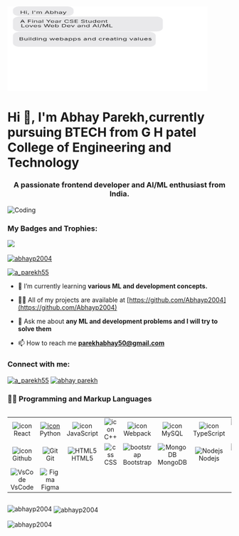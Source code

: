 <img src="https://raw.githubusercontent.com/Abhayp2004/Abhayp2004/main/chat (1).svg" alt="Chat" width="450" height="190"><h1 align="center" margin-bottom="0px">
<h1 margin-top="0px">Hi 👋, I'm Abhay Parekh,currently pursuing BTECH from G H patel College of Engineering and Technology</h1>
<h3 align="center">A passionate frontend developer and AI/ML enthusiast from India.</h3>
<img align="center" alt="Coding" width="930" src="https://as2.ftcdn.net/v2/jpg/05/68/98/15/1000_F_568981524_2irG4VUSs06xbahAihTpkuSfxKkw8FqX.jpg">
<b><h3>My Badges and Trophies:</h3></b>
<a href="https://developers.google.com/profile/badges/community/innovators/cloud/2021_member"><img src="https://developers.google.com/static/profile/badges/community/innovators/cloud/2021_member/badge.svg" height=100 widht=100>
<p align="left"> <a href="https://github.com/ryo-ma/github-profile-trophy"><img src="https://github-profile-trophy.vercel.app/?username=abhayp2004" alt="abhayp2004" /></a></p>


<p align="left"> <a href="https://twitter.com/a_parekh55" target="blank"><img src="https://img.shields.io/twitter/follow/a_parekh55?logo=twitter&style=for-the-badge" alt="a_parekh55" /></a> </p>

- 🌱 I’m currently learning **various ML and development concepts.**

- 👨‍💻 All of my projects are available at [https://github.com/Abhayp2004](https://github.com/Abhayp2004)

- 💬 Ask me about **any ML and development problems and I will try to solve them**

- 📫 How to reach me **parekhabhay50@gmail.com**

<h3 align="left">Connect with me:</h3>
<p align="left">
<a href="https://twitter.com/a_parekh55" target="blank"><img align="center" src="https://raw.githubusercontent.com/rahuldkjain/github-profile-readme-generator/master/src/images/icons/Social/twitter.svg" alt="a_parekh55" height="30" width="40" /></a>
<a href="https://linkedin.com/in/abhay parekh" target="blank"><img align="center" src="https://raw.githubusercontent.com/rahuldkjain/github-profile-readme-generator/master/src/images/icons/Social/linked-in-alt.svg" alt="abhay parekh" height="30" width="40" /></a>
</p>

  <!-- Some badges are from https://github.com/Ileriayo/markdown-badges -->

  <h3>👨‍💻 Programming and Markup Languages</h3>

<div style="display: flex; align-items: flex-start; align: center">
<table align="left">
  <tr>
    <td align="center" width="96">
        <img src="https://techstack-generator.vercel.app/react-icon.svg" alt="icon" width="65" height="65" />
      <br>React
    </td>
    <td align="center" width="96">
      <a href="#macropower-tech">
        <img src="https://techstack-generator.vercel.app/python-icon.svg" alt="icon" width="65" height="65" />
      </a>
      <br>Python
    </td>
    <td align="center" width="96">
        <img src="https://techstack-generator.vercel.app/js-icon.svg" alt="icon" width="65" height="65" />
      <br>JavaScript
    </td>
    <td align="center" width="96">
        <img src="https://techstack-generator.vercel.app/cpp-icon.svg" alt="icon" width="65" height="65" />
      <br>C++
    </td>
    <td align="center" width="96">
        <img src="https://techstack-generator.vercel.app/webpack-icon.svg" alt="icon" width="65" height="65" />
      <br>Webpack
    </td>
    <td align="center" width="96">
        <img src="https://techstack-generator.vercel.app/mysql-icon.svg" alt="icon" width="65" height="65" />
      <br>MySQL
    </td>
    <td align="center" width="96">
        <img src="https://techstack-generator.vercel.app/ts-icon.svg" alt="icon" width="65" height="65" />
      <br>TypeScript
    </td>
  
  <td align="center" width="96">
        <img src="https://techstack-generator.vercel.app/csharp-icon.svg" alt="icon" width="65" height="65" />
      <br>C#
    </td>
  </tr>
  
  <tr>
    <td align="center" width="96">
        <img src="https://techstack-generator.vercel.app/github-icon.svg" alt="icon" width="65" height="65" />
      <br>Github
    </td>
    <td align="center" width="96"> 
        <img src="https://user-images.githubusercontent.com/25181517/192108372-f71d70ac-7ae6-4c0d-8395-51d8870c2ef0.png" width="48" height="48" alt="Git" />
      <br>Git
    </td>
    <td align="center"  width="96">
        <img src="https://skillicons.dev/icons?i=html" width="48" height="48" alt="HTML5" />
      <br>HTML5
    </td>
    <td align="center" width="96">
        <img src="https://skillicons.dev/icons?i=css" width="48" height="48" alt="css" />
      <br>CSS
    </td>
    <td align="center"  width="96">
        <img src="https://skillicons.dev/icons?i=bootstrap" width="48" height="48" alt="bootstrap" />
      <br>Bootstrap
    </td>
    <td align="center" width="96">
        <img src="https://skillicons.dev/icons?i=mongodb" width="48" height="48" alt="MongoDB" />
      <br>MongoDB
    </td>
    <td align="center" width="96">
        <img src="https://skillicons.dev/icons?i=nodejs" width="48" height="48" alt="Nodejs" />
      <br>Nodejs
      </td>
    <td align="center" width="96">
        <img src="https://skillicons.dev/icons?i=php" width="48" height="48" alt="PHP" />
      <br>PHP
    </td>
  </tr>
 <tr>
    
   <td align="center" width="96">
        <img src="https://skillicons.dev/icons?i=vscode" width="48" height="48" alt="VsCode" />
      <br>VsCode
    </td>
       
   <td align="center" width="96">
        <img src="https://skillicons.dev/icons?i=figma" width="48" height="48" alt="Figma" />
      <br>Figma
    </td>
             
      
 </tr>
</table>
<br><br>


</div>
<p><img align="left" src="https://github-readme-stats.vercel.app/api/top-langs?username=abhayp2004&show_icons=true&locale=en&layout=compact" alt="abhayp2004" /></p>

<p>&nbsp;<img align="center" src="https://github-readme-stats.vercel.app/api?username=abhayp2004&show_icons=true&locale=en" alt="abhayp2004" /></p>

<p><img align="center" src="https://github-readme-streak-stats.herokuapp.com/?user=abhayp2004&" alt="abhayp2004" /></p>


